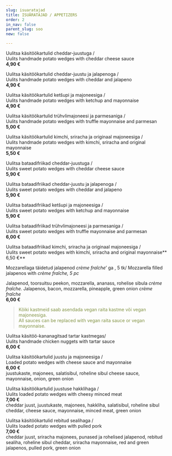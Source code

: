 ```yaml
---
slug: isuaratajad
title: ISUÄRATAJAD / APPETIZERS
order: 2
in_nav: false
parent_slug: soo
new: false

---
```

Uulitsa käsitöökartulid cheddar-juustuga /  
Uulits handmade potato wedges with cheddar cheese sauce  
**4,90 €**

<span class="spicy"></span>
Uulitsa käsitöökartulid cheddar-juustu ja jalapenoga /  
Uulits handmade potato wedges with cheddar and jalapeno  
**4,90 €**

Uulitsa käsitöökartulid ketšupi ja majoneesiga /  
Uulits handmade potato wedges with ketchup and mayonnaise  
**4,90 €**

Uulitsa käsitöökartulid trühvlimajoneesi ja parmesaniga /  
Uulits handmade potato wedges with truffle mayonnaise and parmesan  
**5,00 €**

Uulitsa käsitöökartulid kimchi, sriracha ja originaal majoneesiga /  
Uulits handmade potato wedges with kimchi, sriracha and original mayonnaise  
**5,50 €**

Uulitsa bataadifriikad cheddar-juustuga /  
Uulits sweet potato wedges with cheddar cheese sauce  
**5,90 €**

<span class="spicy"></span> Uulitsa bataadifriikad cheddar-juustu ja jalapenoga /  
Uulits sweet potato wedges with cheddar and jalapeno  
**5,90 €**

Uulitsa bataadifriikad ketšupi ja majoneesiga /  
Uulits sweet potato wedges with ketchup and mayonnaise  
**5,90 €**

Uulitsa bataadifriikad trühvlimajoneesi ja parmesaniga /  
Uulits sweet potato wedges with truffle mayonnaise and parmesan  
**6,00 €**

Uulitsa bataadifriikad kimchi, sriracha ja originaal majoneesiga /  
Uulits sweet potato wedges with kimchi, sriracha and original mayonnaise**  
6,50 €**

<span class="special"></span> <span class="spicy"></span>  Mozzarellaga täidetud jalapenod _crème fraîche_’ ga , 5 tk/ Mozzarella filled jalapenos with _crème fraîche, 5 pc_

<span class="koostis">Jalapenod, toorsuitsu peekon, mozzarella, ananass, rohelise sibula _crème fraîche._ Jalapenos, bacon, mozzarella, pineapple, green onion _crème fraîche_  
**6,00 €**

> <span style="color: #839446;">Kõiki kastmeid saab asendada vegan raita kastme või vegan majoneesiga.  
> All sauces can be replaced with vegan raita sauce or vegan mayonnaise.</span>
>
> <span class="vege"></span><span class="vegan"></span>

<span class="special"></span> Uulitsa käsitöö-kananagitsad tartar kastmegas/  
Uulits handmade chicken nuggets with tartar sauce  
**6,00 €**

<span class="special"></span>
Uulitsa käsitöökartulid juustu ja majoneesiga /  
Loaded potato wedges with cheese sauce and mayonnaise  
**6,00 €**  
<span class="koostis">juustukaste, majonees, salatisibul, roheline sibul cheese sauce, mayonnaise, onion, green onion</span>

<span class="special"></span>
Uulitsa käsitöökartulid juustuse hakklihaga /  
Uulits loaded potato wedges with cheesy minced meat  
**7,00 €**  
<span class="koostis">cheddar juust, juustukaste, majonees, hakkliha, salatisibul, roheline sibul cheddar, cheese sauce, mayonnaise, minced meat, green onion</span>

<span class="special"></span>
<span class="spicy"></span>
Uulitsa käsitöökartulid rebitud sealihaga /  
Uulits loaded potato wedges with pulled pork  
**7,00 €**  
<span class="koostis">cheddar juust, sriracha majonees, punased ja rohelised jalapenod, rebitud sealiha, roheline sibul cheddar, sriracha mayonnaise, red and green jalapenos, pulled pork, green onion</span>